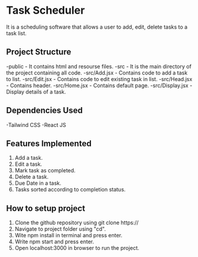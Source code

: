 # Task Scheduler

It is a scheduling software that allows a user to add, edit, delete tasks to a task list.

## Project Structure
-public - It contains html and resourse files.
-src - It is the main directory of the project containing all code.
-src/Add.jsx - Contains code to add a task to list.
-src/Edit.jsx - Contains code to edit existing task in list.
-src/Head.jsx - Contains header.
-src/Home.jsx - Contains default page.
-src/Display.jsx - Display details of a task.

## Dependencies Used
-Tailwind CSS
-React JS

## Features Implemented
1. Add a task.
2. Edit a task.
3. Mark task as completed.
4. Delete a task.
5. Due Date in a task.
6. Tasks sorted according to completion status.

## How to setup project
1. Clone the github repository using git clone https://
2. Navigate to project folder using "cd".
3. Wite npm install in terminal and press enter.
4. Write npm start and press enter.
5. Open localhost:3000 in browser to run the project.